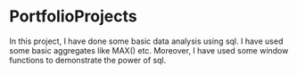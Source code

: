 # PortfolioProjects
In this project, I have done some basic data analysis using sql. I have used some basic aggregates like MAX() etc. Moreover, I have used some window functions to demonstrate the power of sql.
